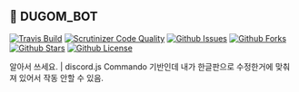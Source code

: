 ## 🤖 DUGOM_BOT

[![Travis Build](https://img.shields.io/travis/ejl-kr/DUGOM_BOT.svg)](https://travis-ci.com/ejl-kr/DUGOM_BOT)
[![Scrutinizer Code Quality](https://scrutinizer-ci.com/g/ejl-kr/DUGOM_BOT/badges/quality-score.png?b=master)](https://scrutinizer-ci.com/g/ejl-kr/DUGOM_BOT/?branch=master)
[![Github Issues](https://img.shields.io/github/issues/ejl-kr/DUGOM_BOT)](https://github.com/ejl-kr/DUGOM_BOT/issues)
[![Github Forks](https://img.shields.io/github/forks/ejl-kr/DUGOM_BOT)](https://github.com/ejl-kr/DUGOM_BOT)
[![Github Stars](https://img.shields.io/github/stars/ejl-kr/DUGOM_BOT)](https://github.com/ejl-kr/DUGOM_BOT)
[![Github License](https://img.shields.io/github/license/ejl-kr/DUGOM_BOT)](https://github.com/ejl-kr/DUGOM_BOT/blob/master/README.md)

알아서 쓰세요. | discord.js Commando 기반인데
내가 한글판으로 수정한거에 맞춰져 있어서 작동 안할 수 있음.
